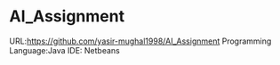 # AI_Assignment
URL:https://github.com/yasir-mughal1998/AI_Assignment
Programming Language:Java
IDE: Netbeans
